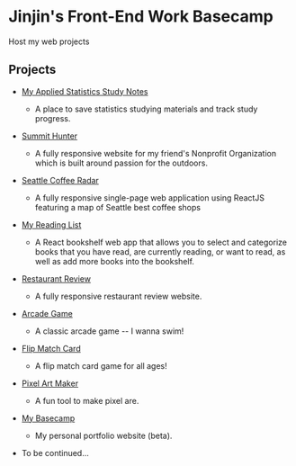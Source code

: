 # Jinjin's Front-End Work Basecamp

Host my web projects

## Projects
* [My Applied Statistics Study Notes](https://janeevans.github.io/Applied%20Statistics%20Study%20Notes/page1239118772.html)
    - A place to save statistics studying materials and track study progress.
    
* [Summit Hunter](https://janeevans.github.io/SummitHunter/)
    - A fully responsive website for my friend's Nonprofit Organization which is built around passion for the outdoors.

* [Seattle Coffee Radar](https://janeevans.github.io/seattle-coffee-radar/)
    - A fully responsive single-page web application using ReactJS featuring a map of Seattle best coffee shops

* [My Reading List](https://janeevans.github.io/myReads)
    - A React bookshelf web app that allows you to select and categorize books that you have read, are currently reading, or want to read, as well as add more books into the bookshelf.

* [Restaurant Review](https://janeevans.github.io/restaurant-review/)
    - A fully responsive restaurant review website.

* [Arcade Game](https://janeevans.github.io/arcade-game/)
    - A classic arcade game -- I wanna swim!

* [Flip Match Card](https://janeevans.github.io/match-card/)
    - A flip match card game for all ages!

* [Pixel Art Maker](https://janeevans.github.io/pixel-art-maker/)
    - A fun tool to make pixel are.

* [My Basecamp](https://janeevans.github.io/my-portfolio-website/)
    - My personal portfolio website (beta).

<!-- * [Feed Reader Testing](https://janeevans.github.io/feed-reader-testing/) -->
* To be continued...

